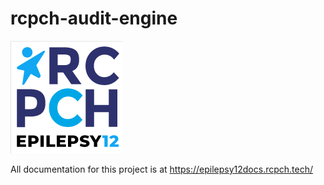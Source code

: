 # rcpch-audit-engine

![image](./static/images/epilepsy12-logo-3.png)

All documentation for this project is at https://epilepsy12docs.rcpch.tech/

